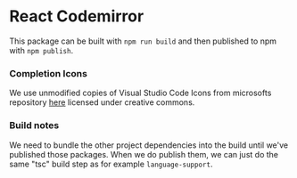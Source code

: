 # React Codemirror

This package can be built with `npm run build` and then published to npm with `npm publish`.

### Completion Icons

We use unmodified copies of Visual Studio Code Icons from microsofts repository [here](https://github.com/microsoft/vscode-icons) licensed under creative commons.

### Build notes

We need to bundle the other project dependencies into the build until we've published those packages. When we do publish them, we can just do the same "tsc" build step as for example `language-support`.
